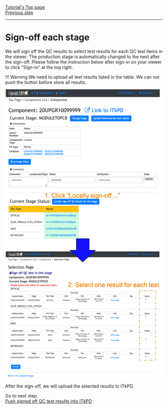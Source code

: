 [Tutorial's Top page](flow.md)<br>
[Previous step](noelectricalbare.md)<br>
<hr>

# Sign-off each stage

We will sign off the QC results to select test results for each QC test items in the viewer.
The production stage is automatically changed to the next after the sign-off.
Please follow the instruction below after sign-in on your viewer to click "Sign-in" at the top right.

!!! Warning
    We need to upload all test results listed in the table. We can not push the button before store all results.<br>

![demo scan](../images/qc-flow/sign_off_results.png)

After the sign-off, we will upload the selected results to ITkPD.

Go to next step.<br>
[Push signed off QC test results into ITkPD](upload_itkpdbare.md)<br>

